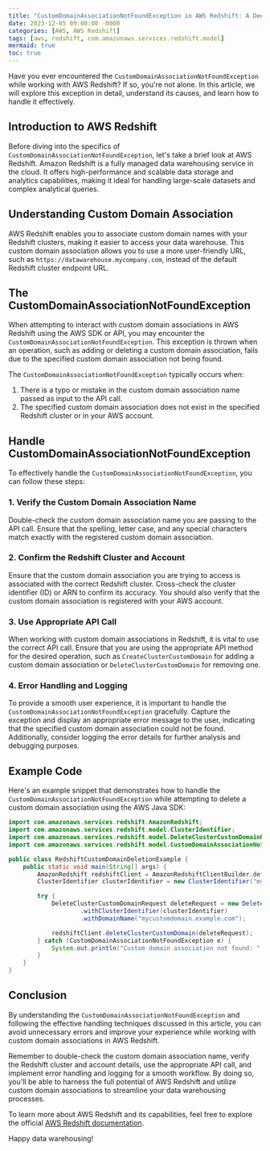 ```yaml
---
title: "CustomDomainAssociationNotFoundException in AWS Redshift: A Deep Dive"
date: 2023-12-05 09:00:00 -0000
categories: [AWS, AWS Redshift]
tags: [aws, redshift, com.amazonaws.services.redshift.model]
mermaid: true
toc: true
---
```



Have you ever encountered the `CustomDomainAssociationNotFoundException` while working with AWS Redshift? If so, you're not alone. In this article, we will explore this exception in detail, understand its causes, and learn how to handle it effectively.

## Introduction to AWS Redshift

Before diving into the specifics of `CustomDomainAssociationNotFoundException`, let's take a brief look at AWS Redshift. Amazon Redshift is a fully managed data warehousing service in the cloud. It offers high-performance and scalable data storage and analytics capabilities, making it ideal for handling large-scale datasets and complex analytical queries.

## Understanding Custom Domain Association

AWS Redshift enables you to associate custom domain names with your Redshift clusters, making it easier to access your data warehouse. This custom domain association allows you to use a more user-friendly URL, such as `https://datawarehouse.mycompany.com`, instead of the default Redshift cluster endpoint URL.

## The CustomDomainAssociationNotFoundException

When attempting to interact with custom domain associations in AWS Redshift using the AWS SDK or API, you may encounter the `CustomDomainAssociationNotFoundException`. This exception is thrown when an operation, such as adding or deleting a custom domain association, fails due to the specified custom domain association not being found.

The `CustomDomainAssociationNotFoundException` typically occurs when:

1. There is a typo or mistake in the custom domain association name passed as input to the API call.
2. The specified custom domain association does not exist in the specified Redshift cluster or in your AWS account.

## Handle CustomDomainAssociationNotFoundException

To effectively handle the `CustomDomainAssociationNotFoundException`, you can follow these steps:

### 1. Verify the Custom Domain Association Name

Double-check the custom domain association name you are passing to the API call. Ensure that the spelling, letter case, and any special characters match exactly with the registered custom domain association.

### 2. Confirm the Redshift Cluster and Account

Ensure that the custom domain association you are trying to access is associated with the correct Redshift cluster. Cross-check the cluster identifier (ID) or ARN to confirm its accuracy. You should also verify that the custom domain association is registered with your AWS account.

### 3. Use Appropriate API Call

When working with custom domain associations in Redshift, it is vital to use the correct API call. Ensure that you are using the appropriate API method for the desired operation, such as `CreateClusterCustomDomain` for adding a custom domain association or `DeleteClusterCustomDomain` for removing one.

### 4. Error Handling and Logging

To provide a smooth user experience, it is important to handle the `CustomDomainAssociationNotFoundException` gracefully. Capture the exception and display an appropriate error message to the user, indicating that the specified custom domain association could not be found. Additionally, consider logging the error details for further analysis and debugging purposes.

## Example Code

Here's an example snippet that demonstrates how to handle the `CustomDomainAssociationNotFoundException` while attempting to delete a custom domain association using the AWS Java SDK:

```java
import com.amazonaws.services.redshift.AmazonRedshift;
import com.amazonaws.services.redshift.model.ClusterIdentifier;
import com.amazonaws.services.redshift.model.DeleteClusterCustomDomainRequest;
import com.amazonaws.services.redshift.model.CustomDomainAssociationNotFoundException;

public class RedshiftCustomDomainDeletionExample {
    public static void main(String[] args) {
        AmazonRedshift redshiftClient = AmazonRedshiftClientBuilder.defaultClient();
        ClusterIdentifier clusterIdentifier = new ClusterIdentifier("my-cluster-id");

        try {
            DeleteClusterCustomDomainRequest deleteRequest = new DeleteClusterCustomDomainRequest()
                    .withClusterIdentifier(clusterIdentifier)
                    .withDomainName("mycustomdomain.example.com");

            redshiftClient.deleteClusterCustomDomain(deleteRequest);
        } catch (CustomDomainAssociationNotFoundException e) {
            System.out.println("Custom domain association not found: " + e.getMessage());
        }
    }
}
```

## Conclusion

By understanding the `CustomDomainAssociationNotFoundException` and following the effective handling techniques discussed in this article, you can avoid unnecessary errors and improve your experience while working with custom domain associations in AWS Redshift.

Remember to double-check the custom domain association name, verify the Redshift cluster and account details, use the appropriate API call, and implement error handling and logging for a smooth workflow. By doing so, you'll be able to harness the full potential of AWS Redshift and utilize custom domain associations to streamline your data warehousing processes.

To learn more about AWS Redshift and its capabilities, feel free to explore the official [AWS Redshift documentation](https://docs.aws.amazon.com/redshift/latest/dg/welcome.html).

Happy data warehousing!